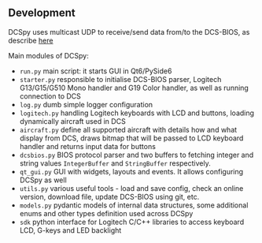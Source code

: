 ## Development
DCSpy uses multicast UDP to receive/send data from/to the DCS-BIOS, as describe [here](https://github.com/DCS-Skunkworks/dcs-bios/blob/master/Scripts/DCS-BIOS/doc/developerguide.adoc)

Main modules of DCSpy:

* `run.py` main script: it starts GUI in Qt6/PySide6
* `starter.py` responsible to initialise DCS-BIOS parser, Logitech G13/G15/G510 Mono handler and G19 Color handler, as well as running connection to DCS
* `log.py` dumb simple logger configuration
* `logitech.py` handling Logitech keyboards with LCD and buttons, loading dynamically aircraft used in DCS
* `aircraft.py` define all supported aircraft with details how and what display from DCS, draws bitmap that will be passed to LCD keyboard handler and returns input data for buttons
* `dcsbios.py` BIOS protocol parser and two buffers to fetching integer and string values `IntegerBuffer` and `StringBuffer` respectively.
* `qt_gui.py` GUI with widgets, layouts and events. It allows configuring DCSpy as well
* `utils.py` various useful tools - load and save config, check an online version, download file, update DCS-BIOS using git, etc.
* `models.py` pydantic models of internal data structures, some additional enums and other types definition used across DCSpy
* `sdk` python interface for Logitech C/C++ libraries to access keyboard LCD, G-keys and LED backlight
